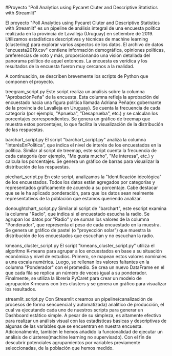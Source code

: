 #Proyecto "Poll Analytics using Pycaret Cluter and Descriptive Statistics with Streamlit"

El proyecto "Poll Analytics using Pycaret Cluter and Descriptive Statistics with Streamlit" es un pipeline de análisis integral de una encuesta política realizada en la provincia de Lavalleja (Uruguay) en setiembre de 2019. Utilizamos estadísticas descriptivas y técnicas de machine learning (clustering) para explorar varios aspectos de los datos. El archivo de datos "encuesta2019.csv" contiene información demográfica, opiniones políticas, preferencias de voto y más, proporcionando una visión detallada del panorama político de aquel entonces.
La encuesta es verídica y los resultados de la encuesta fueron muy cercanos a la realidad.

A continuación, se describen brevemente los scripts de Python que componen el proyecto.

treegram_script.py
Este script realiza un análisis sobre la columna "AprobaciónPeña" de la encuesta. Esta columna refleja la aprobación del encuestado hacia una figura política llamada Adriana Peña(ex gobernante de la provincia de Lavalleja en Uruguay). Se cuenta la frecuencia de cada categoría (por ejemplo, "Aprueba", "Desaprueba", etc.) y se calculan los porcentajes correspondientes. Se genera un gráfico de treemap que muestra estos porcentajes, lo que facilita la visualización de la distribución de las respuestas.

barchart_script.py
El script "barchart_script.py" analiza la columna "InterésEnPolítica", que indica el nivel de interés de los encuestados en la política. Similar al script de treemap, este script cuenta la frecuencia de cada categoría (por ejemplo, "Me gusta mucho", "Me interesa", etc.) y calcula los porcentajes. Se genera un gráfico de barras para visualizar la distribución de las respuestas.

piechart_script.py
En este script, analizamos la "Identificación ideológica" de los encuestados. Todos los datos están agregados por categorías y representados 
gráficamente de acuerdo a su porcentaje. Cabe destacar que se le ha aplicado ponderación, para que los datos sean realmente representativos de la
póblación que estamos queriendo analizar.

donoughtchart_script.py
Similar al script de "barchart", este escript examina la columna "Radio", que indica si el encuestado escucha la radio. Se agrupan los datos por "Radio" y se suman los valores de la columna "Ponderador", que representa el peso de cada encuestado en la muestra. Se genera un gráfico de pastel (o "proyección solar") que muestra la distribución de los encuestados que escuchan y no escuchan la radio.

kmeans_cluster_script.py
El script "kmeans_cluster_script.py" utiliza el algoritmo K-means para agrupar a los encuestados en base a su situación económica y nivel de estudios. Primero, se mapean estos valores nominales a una escala numérica. Luego, se rellenan los valores faltantes en la columna "Ponderador" con el promedio. Se crea un nuevo DataFrame en el que cada fila se replica un número de veces igual a su ponderador. Finalmente, se utiliza la librería PyCaret para crear un modelo de agrupación K-means con tres clusters y se genera un gráfico para visualizar los resultados.

streamlit_script.py
Con Streamlit creamos un pipeline(canalización de procesos de forma sencuencial y automatizada) analítico de producción, el cual va ejecutando cada uno de nuestros scripts para generar un Dashboard estático simple. A pesar de su simpleza, es altamente efectivo para realizar un análisis visual con las estadísticas básicas y descriptivas de algunas de las variables que se encuentran en nuestra encuesta. Adicionalmente, también le hemos añadido la funcionalidad de ejecutar un análisis de clústeres(machine learning no supervisado). Con el fin de descubrir potenciales agrupamientos por variables previamente seleccionadas, de la población que hemos medido.
